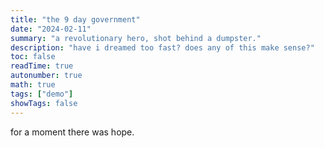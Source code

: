 ```yaml
---
title: "the 9 day government"
date: "2024-02-11"
summary: "a revolutionary hero, shot behind a dumpster."
description: "have i dreamed too fast? does any of this make sense?"
toc: false
readTime: true
autonumber: true
math: true
tags: ["demo"]
showTags: false
---
```



for a moment there was hope.